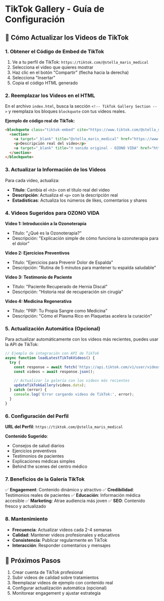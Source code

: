# TikTok Gallery - Guía de Configuración

## 📱 Cómo Actualizar los Videos de TikTok

### 1. Obtener el Código de Embed de TikTok

1. Ve a tu perfil de TikTok: `https://tiktok.com/@stella_maris_medical`
2. Selecciona el video que quieres mostrar
3. Haz clic en el botón "Compartir" (flecha hacia la derecha)
4. Selecciona "Insertar"
5. Copia el código HTML generado

### 2. Reemplazar los Videos en el HTML

En el archivo `index.html`, busca la sección `<!-- TikTok Gallery Section -->` y reemplaza los bloques `blockquote` con tus videos reales.

**Ejemplo de código real de TikTok:**
```html
<blockquote class="tiktok-embed" cite="https://www.tiktok.com/@stella_maris_medical/video/VIDEO_ID_REAL" data-video-id="VIDEO_ID_REAL" style="max-width: 325px;min-width: 325px;">
  <section>
    <a target="_blank" title="@stella_maris_medical" href="https://www.tiktok.com/@stella_maris_medical">@stella_maris_medical</a>
    <p>Descripción real del video</p>
    <a target="_blank" title="♬ sonido original - OZONO VIDA" href="https://www.tiktok.com/music/sonido-original-STELLA-MARIS-VIDEO_ID_REAL">♬ sonido original - OZONO VIDA</a>
  </section>
</blockquote>
```

### 3. Actualizar la Información de los Videos

Para cada video, actualiza:

- **Título**: Cambia el `<h3>` con el título real del video
- **Descripción**: Actualiza el `<p>` con la descripción real
- **Estadísticas**: Actualiza los números de likes, comentarios y shares

### 4. Videos Sugeridos para OZONO VIDA

**Video 1: Introducción a la Ozonoterapia**
- Título: "¿Qué es la Ozonoterapia?"
- Descripción: "Explicación simple de cómo funciona la ozonoterapia para el dolor"

**Video 2: Ejercicios Preventivos**
- Título: "Ejercicios para Prevenir Dolor de Espalda"
- Descripción: "Rutina de 5 minutos para mantener tu espalda saludable"

**Video 3: Testimonio de Paciente**
- Título: "Paciente Recuperado de Hernia Discal"
- Descripción: "Historia real de recuperación sin cirugía"

**Video 4: Medicina Regenerativa**
- Título: "PRP: Tu Propia Sangre como Medicina"
- Descripción: "Cómo el Plasma Rico en Plaquetas acelera la curación"

### 5. Actualización Automática (Opcional)

Para actualizar automáticamente con los videos más recientes, puedes usar la API de TikTok:

```javascript
// Ejemplo de integración con API de TikTok
async function loadLatestTikTokVideos() {
  try {
    const response = await fetch('https://api.tiktok.com/v1/user/videos/@stella_maris_medical');
    const videos = await response.json();
    
    // Actualizar la galería con los videos más recientes
    updateTikTokGallery(videos.data);
  } catch (error) {
    console.log('Error cargando videos de TikTok:', error);
  }
}
```

### 6. Configuración del Perfil

**URL del Perfil**: `https://tiktok.com/@stella_maris_medical`

**Contenido Sugerido**:
- Consejos de salud diarios
- Ejercicios preventivos
- Testimonios de pacientes
- Explicaciones médicas simples
- Behind the scenes del centro médico

### 7. Beneficios de la Galería TikTok

✅ **Engagement**: Contenido dinámico y atractivo
✅ **Credibilidad**: Testimonios reales de pacientes
✅ **Educación**: Información médica accesible
✅ **Marketing**: Atrae audiencia más joven
✅ **SEO**: Contenido fresco y actualizado

### 8. Mantenimiento

- **Frecuencia**: Actualizar videos cada 2-4 semanas
- **Calidad**: Mantener videos profesionales y educativos
- **Consistencia**: Publicar regularmente en TikTok
- **Interacción**: Responder comentarios y mensajes

## 🎯 Próximos Pasos

1. Crear cuenta de TikTok profesional
2. Subir videos de calidad sobre tratamientos
3. Reemplazar videos de ejemplo con contenido real
4. Configurar actualización automática (opcional)
5. Monitorear engagement y ajustar estrategia
